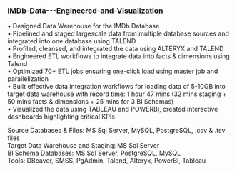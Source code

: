 ### IMDb-Data---Engineered-and-Visualization

• Designed Data Warehouse for the IMDb Database <br />
• Pipelined and staged largescale data from multiple database sources and integrated into one database using TALEND <br />
• Profiled, cleansed, and integrated the data using ALTERYX and TALEND <br />
• Engineered ETL workflows to integrate data into facts & dimensions using Talend <br />
• Optimized 70+ ETL jobs ensuring one-click load using master job and parallelization <br />
• Built effective data integration workflows for loading data of 5-10GB into target data warehouse with record time:
1 hour 47 mins (32 mins staging + 50 mins facts & dimensions + 25 mins for 3 BI Schemas) <br />
• Visualized the data using TABLEAU and POWERBI, created interactive dashboards highlighting critical KPIs <br />

Source Databases & Files: MS Sql Server, MySQL, PostgreSQL, .csv & .tsv files <br />
Target Data Warehouse and Staging: MS Sql Server <br />
BI Schema Databases: MS Sql Server, PostgreSQL, MySQL <br />
Tools: DBeaver, SMSS, PgAdmin, Talend, Alteryx, PowerBI, Tableau
